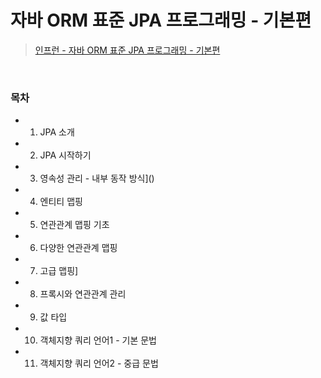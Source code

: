 # 자바 ORM 표준 JPA 프로그래밍 - 기본편
> [인프런 - 자바 ORM 표준 JPA 프로그래밍 - 기본편](https://www.inflearn.com/course/ORM-JPA-Basic/dashboard)
<bR>

### 목차
- 1. JPA 소개
- 2. JPA 시작하기
- 3. 영속성 관리 - 내부 동작 방식]()
- 4. 엔티티 맵핑
- 5. 연관관계 맵핑 기초
- 6. 다양한 연관관계 맵핑
- 7. 고급 맵핑]
- 8. 프록시와 연관관계 관리
- 9. 값 타입
- 10. 객체지향 쿼리 언어1 - 기본 문법
- 11. 객체지향 쿼리 언어2 - 중급 문법

